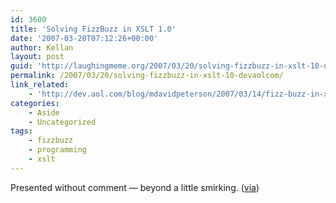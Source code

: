 ```yaml
---
id: 3600
title: 'Solving FizzBuzz in XSLT 1.0'
date: '2007-03-20T07:12:26+00:00'
author: Kellan
layout: post
guid: 'http://laughingmeme.org/2007/03/20/solving-fizzbuzz-in-xslt-10-devaolcom/'
permalink: /2007/03/20/solving-fizzbuzz-in-xslt-10-devaolcom/
link_related:
    - 'http://dev.aol.com/blog/mdavidpeterson/2007/03/14/fizz-buzz-in-xslt-1.0'
categories:
    - Aside
    - Uncategorized
tags:
    - fizzbuzz
    - programming
    - xslt
---
```


Presented without comment — beyond a little smirking. ([via](http://whump.com))